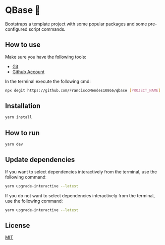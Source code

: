 # QBase 📯

Bootstraps a template project with some popular packages and some pre-configured script commands. 

## How to use

Make sure you have the following tools:

- [Git](https://git-scm.com/)
- [Github Account](https://github.com/)

In the terminal execute the following cmd:

```bash
npx degit https://github.com/FranciscoMendes10866/qbase [PROJECT_NAME]
```

## Installation

```bash
yarn install
```

## How to run

```bash
yarn dev
```

## Update dependencies

If you want to select dependencies interactively from the terminal, use the following command:

```bash
yarn upgrade-interactive --latest 
```

If you do not want to select dependencies interactively from the terminal, use the following command:

```bash
yarn upgrade-interactive --latest 
```
## License
[MIT](https://choosealicense.com/licenses/mit/)
